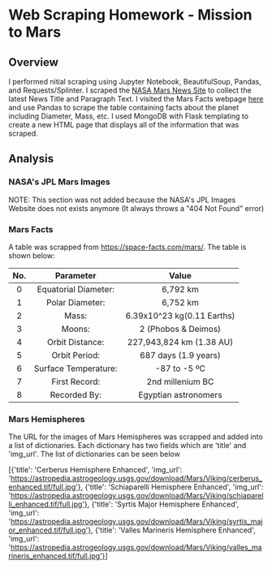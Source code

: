 # Web Scraping Homework - Mission to Mars

## Overview

I performed nitial scraping using Jupyter Notebook, BeautifulSoup, Pandas, and Requests/Splinter. I scraped the [NASA Mars News Site](https://mars.nasa.gov/news/) to collect the latest News Title and Paragraph Text. I visited the Mars Facts webpage [here](https://space-facts.com/mars/) and use Pandas to scrape the table containing facts about the planet including Diameter, Mass, etc. I used MongoDB with Flask templating to create a new HTML page that displays all of the information that was scraped.

## Analysis
### NASA's JPL Mars Images
NOTE: This section was not added because the NASA's JPL Images Website does not exists anymore (It always throws a "404 Not Found" error)

### Mars Facts
A table was scrapped from https://space-facts.com/mars/. The table is shown below:

| No.  | Parameter | Value |
| :---: | :---: | :---: |
| 0 | Equatorial Diameter: | 6,792 km  |
| 1 | Polar Diameter: | 6,752 km |
| 2 | Mass: | 6.39x10^23 kg(0.11 Earths) |
| 3 | Moons: | 2 (Phobos & Deimos) |
| 4 | Orbit Distance: |227,943,824 km (1.38 AU) |
| 5 | Orbit Period: | 687 days (1.9 years) |
| 6 | Surface Temperature: | -87 to -5 ºC |
| 7 | First Record: | 2nd millenium BC |
| 8 | Recorded By: | Egyptian astronomers |

### Mars Hemispheres
The URL for the images of Mars Hemispheres was scrapped and added into a list of dictionaries. Each dictionary has two fields which are 'title' and 'img_url'. The list of dictionaries can be seen below


[{'title': 'Cerberus Hemisphere Enhanced',
  'img_url': 'https://astropedia.astrogeology.usgs.gov/download/Mars/Viking/cerberus_enhanced.tif/full.jpg'},
 {'title': 'Schiaparelli Hemisphere Enhanced',
  'img_url': 'https://astropedia.astrogeology.usgs.gov/download/Mars/Viking/schiaparelli_enhanced.tif/full.jpg'},
 {'title': 'Syrtis Major Hemisphere Enhanced',
  'img_url': 'https://astropedia.astrogeology.usgs.gov/download/Mars/Viking/syrtis_major_enhanced.tif/full.jpg'},
 {'title': 'Valles Marineris Hemisphere Enhanced',
  'img_url': 'https://astropedia.astrogeology.usgs.gov/download/Mars/Viking/valles_marineris_enhanced.tif/full.jpg'}]
